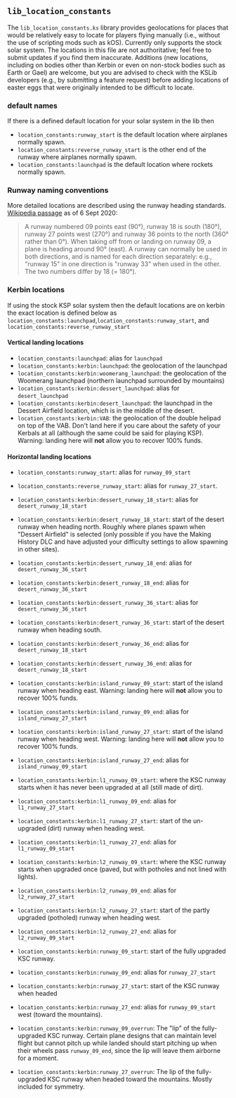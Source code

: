 ## `lib_location_constants`

The `lib_location_constants.ks` library provides geolocations for places that would be relatively easy to locate for players flying manually (i.e., without the use of scripting mods such as kOS).
Currently only supports the stock solar system.
The locations in this file are not authoritative; feel free to submit updates if you find them inaccurate.
Additions (new locations, including on bodies other than Kerbin or even on non-stock bodies such as Earth or Gael) are welcome,
but you are advised to check with the KSLib developers (e.g., by submitting a feature request) before adding locations of easter eggs that were originally intended to be difficult to locate.

### default names

If there is a defined default location for your solar system in the lib then 

* `location_constants:runway_start` is the default location where airplanes normally spawn.
* `location_constants:reverse_runway_start` is the other end of the runway where airplanes normally spawn.
* `location_constants:launchpad` is the default location where rockets normally spawn.

### Runway naming conventions

More detailed locations are described using the runway heading standards.
[Wikipedia passage](https://en.wikipedia.org/wiki/Runway#Runway_headings)
as of 6 Sept 2020:

>  A runway numbered 09 points east (90°), runway 18 is south (180°), runway 27 points west (270°) and runway 36 points to the north (360° rather than 0°). When taking off from or landing on runway 09, a plane is heading around 90° (east). A runway can normally be used in both directions, and is named for each direction separately: e.g., "runway 15" in one direction is "runway 33" when used in the other. The two numbers differ by 18 (= 180°).

### Kerbin locations

If using the stock KSP solar system then the default locations are on kerbin the exact location is defined below as `location_constants:launchpad`,`location_constants:runway_start`, and `location_constants:reverse_runway_start`

#### Vertical landing locations

* `location_constants:launchpad`: alias for `launchpad`
* `location_constants:kerbin:launchpad`: the geolocation of the launchpad
* `location_constants:kerbin:woomerang_launchpad`: the geolocation of the Woomerang launchpad (northern launchpad surrounded by mountains)
* `location_constants:kerbin:dessert_launchpad`: alias for `desert_launchpad`
* `location_constants:kerbin:desert_launchpad`: the launchpad in the Dessert Airfield location, which is in the middle of the desert.
* `location_constants:kerbin:VAB`: the geolocation of the double helipad on top of the VAB. Don't land here if you care about the safety of your Kerbals at all (although the same could be said for playing KSP).
  Warning: landing here will **not** allow you to recover 100% funds.


#### Horizontal landing locations

* `location_constants:runway_start`: alias for `runway_09_start`
* `location_constants:reverse_runway_start`: alias for `runway_27_start`.

* `location_constants:kerbin:dessert_runway_18_start`: alias for `desert_runway_18_start`
* `location_constants:kerbin:desert_runway_18_start`: start of the desert runway when heading north. Roughly where planes spawn when "Dessert Airfield" is selected (only possible if you have the Making History DLC and have adjusted your difficulty settings to allow spawning in other sites).
* `location_constants:kerbin:dessert_runway_18_end`: alias for `desert_runway_36_start`
* `location_constants:kerbin:desert_runway_18_end`: alias for `desert_runway_36_start`
* `location_constants:kerbin:dessert_runway_36_start`: alias for `desert_runway_36_start`
* `location_constants:kerbin:desert_runway_36_start`: start of the desert runway when heading south.
* `location_constants:kerbin:desert_runway_36_end`: alias for `desert_runway_18_start`
* `location_constants:kerbin:dessert_runway_36_end`: alias for `desert_runway_18_start`
* `location_constants:kerbin:island_runway_09_start`: start of the island runway when heading east.
  Warning: landing here will **not** allow you to recover 100% funds.
* `location_constants:kerbin:island_runway_09_end`: alias for `island_runway_27_start`
* `location_constants:kerbin:island_runway_27_start`: start of the island runway when heading west.
  Warning: landing here will **not** allow you to recover 100% funds.
* `location_constants:kerbin:island_runway_27_end`: alias for `island_runway_09_start`
* `location_constants:kerbin:l1_runway_09_start`: where the KSC runway starts when it has never been upgraded at all
  (still made of dirt).
* `location_constants:kerbin:l1_runway_09_end`: alias for `l1_runway_27_start`
* `location_constants:kerbin:l1_runway_27_start`: start of the un-upgraded (dirt) runway when heading west.
* `location_constants:kerbin:l1_runway_27_end`: alias for `l1_runway_09_start`
* `location_constants:kerbin:l2_runway_09_start`: where the KSC runway starts when upgraded once (paved, but with potholes and not lined with lights).
* `location_constants:kerbin:l2_runway_09_end`: alias for `l2_runway_27_start`
* `location_constants:kerbin:l2_runway_27_start`: start of the partly upgraded (potholed) runway when heading west.
* `location_constants:kerbin:l2_runway_27_end`: alias for `l2_runway_09_start`
* `location_constants:kerbin:runway_09_start`: start of the fully upgraded KSC runway.
* `location_constants:kerbin:runway_09_end`: alias for `runway_27_start`
* `location_constants:kerbin:runway_27_start`: start of the KSC runway when headed
* `location_constants:kerbin:runway_27_end`: alias for `runway_09_start` west (toward the mountains).
* `location_constants:kerbin:runway_09_overrun`: The "lip" of the fully-upgraded KSC runway. Certain plane designs that can maintain level flight but cannot pitch up while landed should start pitching up when their wheels pass `runway_09_end`, since the lip will leave them airborne for a moment.
* `location_constants:kerbin:runway_27_overrun`: The lip of the fully-upgraded KSC runway when headed toward the mountains. Mostly included for symmetry.
